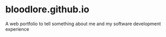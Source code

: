 # bloodlore.github.io

A web portfolio to tell something about me and my software development experience
